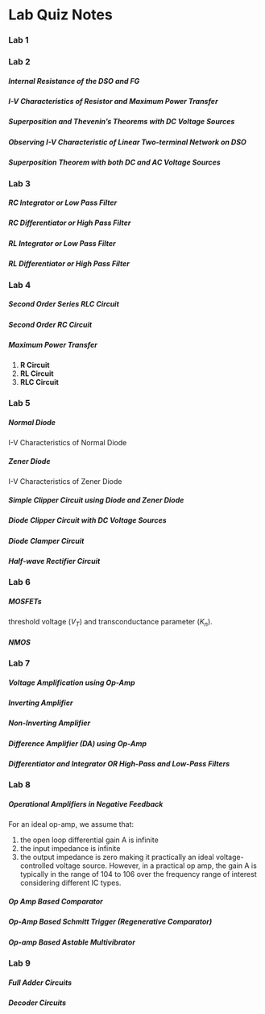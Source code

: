 # Lab Quiz Notes

### Lab 1

### Lab 2
##### Internal Resistance of the DSO and FG
##### I-V Characteristics of Resistor and Maximum Power Transfer
##### Superposition and Thevenin’s Theorems with DC Voltage Sources
##### Observing I-V Characteristic of Linear Two-terminal Network on DSO
##### Superposition Theorem with both DC and AC Voltage Sources
### Lab 3
##### RC Integrator or Low Pass Filter


##### RC Differentiator or High Pass Filter
##### RL Integrator or Low Pass Filter
#####  RL Differentiator or High Pass Filter
### Lab 4
##### Second Order Series RLC Circuit
##### Second Order RC Circuit
##### Maximum Power Transfer
1. **R Circuit**
2. **RL Circuit**
3. **RLC Circuit**

### Lab 5
##### Normal Diode
I-V Characteristics of Normal Diode

##### Zener Diode
I-V Characteristics of Zener Diode

##### Simple Clipper Circuit using Diode and Zener Diode

##### Diode Clipper Circuit with DC Voltage Sources

##### Diode Clamper Circuit

##### Half-wave Rectifier Circuit



### Lab 6

##### MOSFETs
threshold voltage ($V_T$) and transconductance parameter ($K_n$).

##### NMOS


### Lab 7

##### Voltage Amplification using Op-Amp

##### Inverting Amplifier

##### Non-Inverting Amplifier

##### Difference Amplifier (DA) using Op-Amp
##### Differentiator and Integrator OR High-Pass and Low-Pass Filters

### Lab 8
##### Operational Amplifiers in Negative Feedback

 For an ideal op-amp, we assume that: 
 1. the open loop differential gain A is infinite
 2. the input impedance is infinite 
 3. the output impedance is zero
making it practically an ideal voltage-controlled voltage source. However, in a practical op amp, the gain A is typically in the range of 104 to 106 over the frequency range of interest considering different IC types.
##### Op Amp Based Comparator

##### Op-Amp Based Schmitt Trigger (Regenerative Comparator)

#####  Op-amp Based Astable Multivibrator

### Lab 9
##### Full Adder Circuits
##### Decoder Circuits

